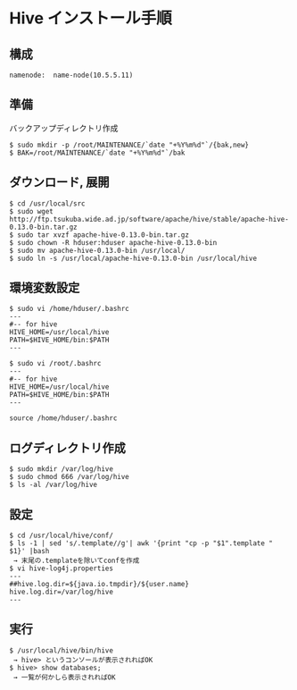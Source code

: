 <!--
************************************************************
Hiveインストール手順
概要:
 Hiveとは、hadoop上で、SQLライクな構文を使って、MapReduce処理を行ってくれるフレームワーク
参照元: http://kakakikikeke.blogspot.jp/2012/08/hadoophive.html
        http://www.ayutaya.com/dev/hadoop/hive
Copyright (c) Takehiko OGASAWARA 2014 All Rights Reserved.
************************************************************
-->

# Hive インストール手順

## 構成
```
namenode:  name-node(10.5.5.11)
```

## 準備
バックアップディレクトリ作成
```
$ sudo mkdir -p /root/MAINTENANCE/`date "+%Y%m%d"`/{bak,new}
$ BAK=/root/MAINTENANCE/`date "+%Y%m%d"`/bak
```

## ダウンロード, 展開
```
$ cd /usr/local/src
$ sudo wget http://ftp.tsukuba.wide.ad.jp/software/apache/hive/stable/apache-hive-0.13.0-bin.tar.gz
$ sudo tar xvzf apache-hive-0.13.0-bin.tar.gz
$ sudo chown -R hduser:hduser apache-hive-0.13.0-bin
$ sudo mv apache-hive-0.13.0-bin /usr/local/
$ sudo ln -s /usr/local/apache-hive-0.13.0-bin /usr/local/hive
```

## 環境変数設定
```
$ sudo vi /home/hduser/.bashrc
---
#-- for hive
HIVE_HOME=/usr/local/hive
PATH=$HIVE_HOME/bin:$PATH
---

$ sudo vi /root/.bashrc
---
#-- for hive
HIVE_HOME=/usr/local/hive
PATH=$HIVE_HOME/bin:$PATH
---

source /home/hduser/.bashrc
```

## ログディレクトリ作成
```
$ sudo mkdir /var/log/hive
$ sudo chmod 666 /var/log/hive
$ ls -al /var/log/hive
```

## 設定
```
$ cd /usr/local/hive/conf/
$ ls -1 | sed 's/.template//g'| awk '{print "cp -p "$1".template " $1}' |bash
 → 末尾の.templateを除いてconfを作成
$ vi hive-log4j.properties
---
##hive.log.dir=${java.io.tmpdir}/${user.name}
hive.log.dir=/var/log/hive
---
```

## 実行
```
$ /usr/local/hive/bin/hive
 → hive> というコンソールが表示されればOK
$ hive> show databases;
 → 一覧が何かしら表示されればOK
```
